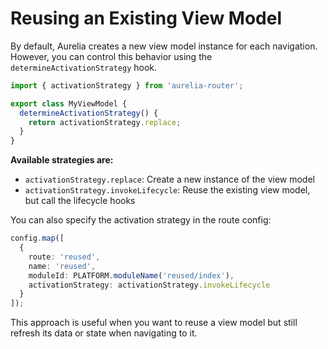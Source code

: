 # Reusing an Existing View Model

By default, Aurelia creates a new view model instance for each navigation. However, you can control this behavior using the `determineActivationStrategy` hook.

```typescript
import { activationStrategy } from 'aurelia-router';

export class MyViewModel {
  determineActivationStrategy() {
    return activationStrategy.replace;
  }
}
```

**Available strategies are:**

* `activationStrategy.replace`: Create a new instance of the view model
* `activationStrategy.invokeLifecycle`: Reuse the existing view model, but call the lifecycle hooks

You can also specify the activation strategy in the route config:

```typescript
config.map([
  { 
    route: 'reused',
    name: 'reused',
    moduleId: PLATFORM.moduleName('reused/index'),
    activationStrategy: activationStrategy.invokeLifecycle
  }
]);
```

This approach is useful when you want to reuse a view model but still refresh its data or state when navigating to it.
